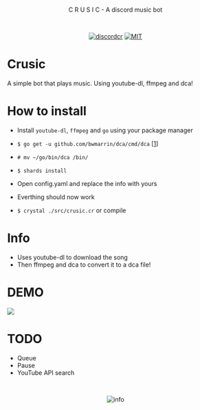 <div align="center">
<br />
  <p>
    C R U S I C - A discord music bot
  </p>
  <br />
  <p>
    <a href="https://github.com/meew0/discordcr"><img src="https://img.shields.io/badge/discord-cr-pink.svg" alt="discordcr" /></a>
    <a href="https://github.com/GeopJr/Crusic/blob/master/LICENSE"><img src="https://img.shields.io/badge/LICENSE-MIT-000000.svg" alt="MIT" /></a>
  </p>
</div>

# Crusic
A simple bot that plays music. Using youtube-dl, ffmpeg and dca!

# How to install
- Install `youtube-dl`, `ffmpeg` and `go` using your package manager
- `$ go get -u github.com/bwmarrin/dca/cmd/dca` [[1](https://github.com/bwmarrin/dca/tree/master/cmd/dca)]
- `# mv ~/go/bin/dca /bin/`


- `$ shards install`
- Open config.yaml and replace the info with yours
- Everthing should now work
- `$ crystal ./src/crusic.cr` or compile

# Info
- Uses youtube-dl to download the song
- Then ffmpeg and dca to convert it to a dca file!

# DEMO
[![](http://img.youtube.com/vi/ZvDSqW9SkxI/0.jpg)](http://www.youtube.com/watch?v=ZvDSqW9SkxI "")

# TODO
- Queue
- Pause
- YouTube API search

<div align="center">
  <br />
  <p>
    <img src="https://i.imgur.com/HEtVbUc.png" alt="info"/></a>
  </p>
  </div>
